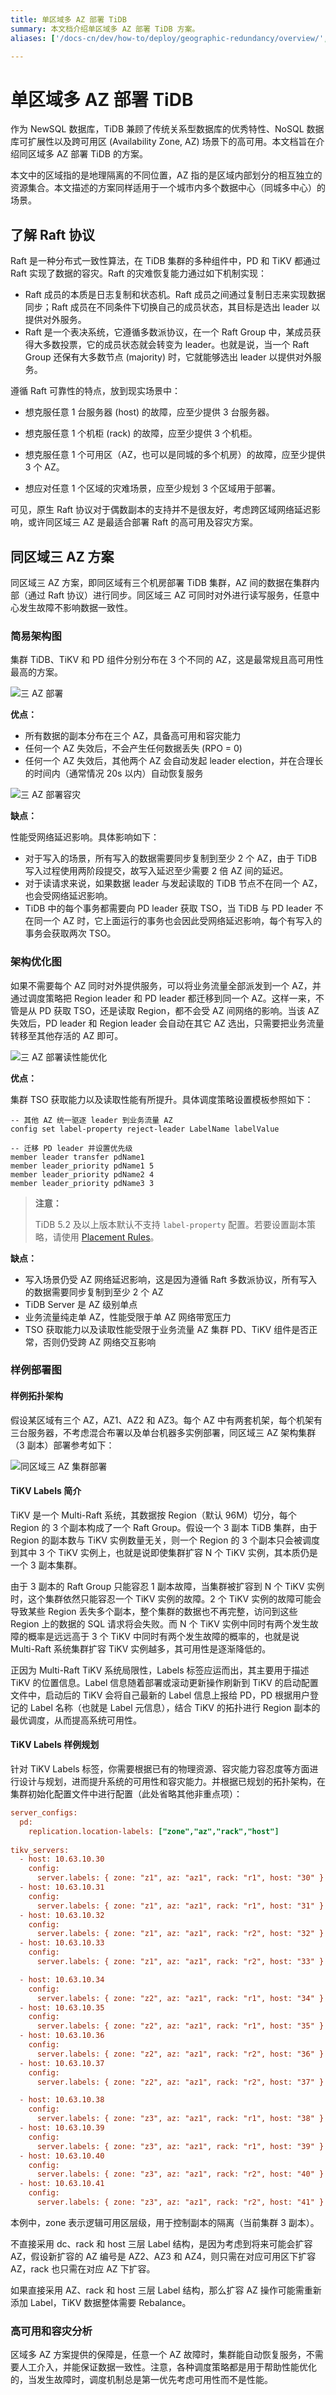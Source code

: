```yaml
---
title: 单区域多 AZ 部署 TiDB
summary: 本文档介绍单区域多 AZ 部署 TiDB 方案。
aliases: ['/docs-cn/dev/how-to/deploy/geographic-redundancy/overview/','/docs-cn/dev/geo-redundancy-deployment/']

---
```


# 单区域多 AZ 部署 TiDB

作为 NewSQL 数据库，TiDB 兼顾了传统关系型数据库的优秀特性、NoSQL 数据库可扩展性以及跨可用区 (Availability Zone, AZ) 场景下的高可用。本文档旨在介绍同区域多 AZ 部署 TiDB 的方案。


本文中的区域指的是地理隔离的不同位置，AZ 指的是区域内部划分的相互独立的资源集合。本文描述的方案同样适用于一个城市内多个数据中心（同城多中心）的场景。


## 了解 Raft 协议

Raft 是一种分布式一致性算法，在 TiDB 集群的多种组件中，PD 和 TiKV 都通过 Raft 实现了数据的容灾。Raft 的灾难恢复能力通过如下机制实现：

- Raft 成员的本质是日志复制和状态机。Raft 成员之间通过复制日志来实现数据同步；Raft 成员在不同条件下切换自己的成员状态，其目标是选出 leader 以提供对外服务。 
- Raft 是一个表决系统，它遵循多数派协议，在一个 Raft Group 中，某成员获得大多数投票，它的成员状态就会转变为 leader。也就是说，当一个 Raft Group 还保有大多数节点 (majority) 时，它就能够选出 leader 以提供对外服务。

遵循 Raft 可靠性的特点，放到现实场景中：

- 想克服任意 1 台服务器 (host) 的故障，应至少提供 3 台服务器。
- 想克服任意 1 个机柜 (rack) 的故障，应至少提供 3 个机柜。
- 想克服任意 1 个可用区（AZ，也可以是同城的多个机房）的故障，应至少提供 3 个 AZ。

- 想应对任意 1 个区域的灾难场景，应至少规划 3 个区域用于部署。

可见，原生 Raft 协议对于偶数副本的支持并不是很友好，考虑跨区域网络延迟影响，或许同区域三 AZ 是最适合部署 Raft 的高可用及容灾方案。

## 同区域三 AZ 方案

同区域三 AZ 方案，即同区域有三个机房部署 TiDB 集群，AZ 间的数据在集群内部（通过 Raft 协议）进行同步。同区域三 AZ 可同时对外进行读写服务，任意中心发生故障不影响数据一致性。


### 简易架构图

集群 TiDB、TiKV 和 PD 组件分别分布在 3 个不同的 AZ，这是最常规且高可用性最高的方案。

![三 AZ 部署](/media/deploy-3dc.png)

**优点：**

- 所有数据的副本分布在三个 AZ，具备高可用和容灾能力
- 任何一个 AZ 失效后，不会产生任何数据丢失 (RPO = 0)
- 任何一个 AZ 失效后，其他两个 AZ 会自动发起 leader election，并在合理长的时间内（通常情况 20s 以内）自动恢复服务

![三 AZ 部署容灾](/media/deploy-3dc-dr.png)

**缺点：**

性能受网络延迟影响。具体影响如下：

- 对于写入的场景，所有写入的数据需要同步复制到至少 2 个 AZ，由于 TiDB 写入过程使用两阶段提交，故写入延迟至少需要 2 倍 AZ 间的延迟。
- 对于读请求来说，如果数据 leader 与发起读取的 TiDB 节点不在同一个 AZ，也会受网络延迟影响。
- TiDB 中的每个事务都需要向 PD leader 获取 TSO，当 TiDB 与 PD leader 不在同一个 AZ 时，它上面运行的事务也会因此受网络延迟影响，每个有写入的事务会获取两次 TSO。

### 架构优化图

如果不需要每个 AZ 同时对外提供服务，可以将业务流量全部派发到一个 AZ，并通过调度策略把 Region leader 和 PD leader 都迁移到同一个 AZ。这样一来，不管是从 PD 获取 TSO，还是读取 Region，都不会受 AZ 间网络的影响。当该 AZ 失效后，PD leader 和 Region leader 会自动在其它 AZ 选出，只需要把业务流量转移至其他存活的 AZ 即可。

![三 AZ 部署读性能优化](/media/deploy-3dc-optimize.png)

**优点：**

集群 TSO 获取能力以及读取性能有所提升。具体调度策略设置模板参照如下：

```shell
-- 其他 AZ 统一驱逐 leader 到业务流量 AZ
config set label-property reject-leader LabelName labelValue

-- 迁移 PD leader 并设置优先级
member leader transfer pdName1
member leader_priority pdName1 5
member leader_priority pdName2 4
member leader_priority pdName3 3
```

> **注意：**
>
> TiDB 5.2 及以上版本默认不支持 `label-property` 配置。若要设置副本策略，请使用 [Placement Rules](/configure-placement-rules.md)。

**缺点：**

- 写入场景仍受 AZ 网络延迟影响，这是因为遵循 Raft 多数派协议，所有写入的数据需要同步复制到至少 2 个 AZ
- TiDB Server 是 AZ 级别单点
- 业务流量纯走单 AZ，性能受限于单 AZ 网络带宽压力
- TSO 获取能力以及读取性能受限于业务流量 AZ 集群 PD、TiKV 组件是否正常，否则仍受跨 AZ 网络交互影响

### 样例部署图

#### 样例拓扑架构

假设某区域有三个 AZ，AZ1、AZ2 和 AZ3。每个 AZ 中有两套机架，每个机架有三台服务器，不考虑混合布署以及单台机器多实例部署，同区域三 AZ 架构集群（3 副本）部署参考如下：


![同区域三 AZ 集群部署](/media/multi-data-centers-in-one-city-deployment-sample.png)

#### TiKV Labels 简介

TiKV 是一个 Multi-Raft 系统，其数据按 Region（默认 96M）切分，每个 Region 的 3 个副本构成了一个 Raft Group。假设一个 3 副本 TiDB 集群，由于 Region 的副本数与 TiKV 实例数量无关，则一个 Region 的 3 个副本只会被调度到其中 3 个 TiKV 实例上，也就是说即使集群扩容 N 个 TiKV 实例，其本质仍是一个 3 副本集群。

由于 3 副本的 Raft Group 只能容忍 1 副本故障，当集群被扩容到 N 个 TiKV 实例时，这个集群依然只能容忍一个 TiKV 实例的故障。2 个 TiKV 实例的故障可能会导致某些 Region 丢失多个副本，整个集群的数据也不再完整，访问到这些 Region 上的数据的 SQL 请求将会失败。而 N 个 TiKV 实例中同时有两个发生故障的概率是远远高于 3 个 TiKV 中同时有两个发生故障的概率的，也就是说 Multi-Raft 系统集群扩容 TiKV 实例越多，其可用性是逐渐降低的。

正因为 Multi-Raft TiKV 系统局限性，Labels 标签应运而出，其主要用于描述 TiKV 的位置信息。Label 信息随着部署或滚动更新操作刷新到 TiKV 的启动配置文件中，启动后的 TiKV 会将自己最新的 Label 信息上报给 PD，PD 根据用户登记的 Label 名称（也就是 Label 元信息），结合 TiKV 的拓扑进行 Region 副本的最优调度，从而提高系统可用性。

#### TiKV Labels 样例规划

针对 TiKV Labels 标签，你需要根据已有的物理资源、容灾能力容忍度等方面进行设计与规划，进而提升系统的可用性和容灾能力。并根据已规划的拓扑架构，在集群初始化配置文件中进行配置（此处省略其他非重点项）：

```ini
server_configs:
  pd:
    replication.location-labels: ["zone","az","rack","host"]
    
tikv_servers:
  - host: 10.63.10.30
    config:
      server.labels: { zone: "z1", az: "az1", rack: "r1", host: "30" }
  - host: 10.63.10.31
    config:
      server.labels: { zone: "z1", az: "az1", rack: "r1", host: "31" }
  - host: 10.63.10.32
    config:
      server.labels: { zone: "z1", az: "az1", rack: "r2", host: "32" }
  - host: 10.63.10.33
    config:
      server.labels: { zone: "z1", az: "az1", rack: "r2", host: "33" }

  - host: 10.63.10.34
    config:
      server.labels: { zone: "z2", az: "az1", rack: "r1", host: "34" }
  - host: 10.63.10.35
    config:
      server.labels: { zone: "z2", az: "az1", rack: "r1", host: "35" }
  - host: 10.63.10.36
    config:
      server.labels: { zone: "z2", az: "az1", rack: "r2", host: "36" }
  - host: 10.63.10.37
    config:
      server.labels: { zone: "z2", az: "az1", rack: "r2", host: "37" }

  - host: 10.63.10.38
    config:
      server.labels: { zone: "z3", az: "az1", rack: "r1", host: "38" }
  - host: 10.63.10.39
    config:
      server.labels: { zone: "z3", az: "az1", rack: "r1", host: "39" }
  - host: 10.63.10.40
    config:
      server.labels: { zone: "z3", az: "az1", rack: "r2", host: "40" }
  - host: 10.63.10.41
    config:
      server.labels: { zone: "z3", az: "az1", rack: "r2", host: "41" }
```

本例中，zone 表示逻辑可用区层级，用于控制副本的隔离（当前集群 3 副本）。

不直接采用 dc、rack 和 host 三层 Label 结构，是因为考虑到将来可能会扩容 AZ，假设新扩容的 AZ 编号是 AZ2、AZ3 和 AZ4，则只需在对应可用区下扩容 AZ，rack 也只需在对应 AZ 下扩容。


如果直接采用 AZ、rack 和 host 三层 Label 结构，那么扩容 AZ 操作可能需重新添加 Label，TiKV 数据整体需要 Rebalance。


### 高可用和容灾分析

区域多 AZ 方案提供的保障是，任意一个 AZ 故障时，集群能自动恢复服务，不需要人工介入，并能保证数据一致性。注意，各种调度策略都是用于帮助性能优化的，当发生故障时，调度机制总是第一优先考虑可用性而不是性能。
